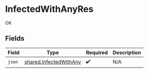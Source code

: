 # InfectedWithAnyRes

OK


## Fields

| Field                                                            | Type                                                             | Required                                                         | Description                                                      |
| ---------------------------------------------------------------- | ---------------------------------------------------------------- | ---------------------------------------------------------------- | ---------------------------------------------------------------- |
| `json`                                                           | [shared.InfectedWithAny](../../models/shared/infectedwithany.md) | :heavy_check_mark:                                               | N/A                                                              |